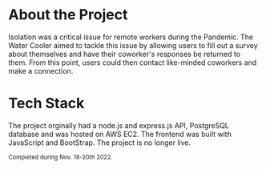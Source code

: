 # About the Project
Isolation was a critical issue for remote workers during the Pandemic. The Water Cooler aimed to tackle this issue by allowing users to fill out a survey about themselves and have their coworker's responses be returned to them. From this point, users could then contact like-minded coworkers and make a connection. 

# Tech Stack
The project orginally had a node.js and express.js API, PostgreSQL database and was hosted on AWS EC2. The frontend was built with JavaScript and BootStrap. The project is no longer live. 

<sub>Completed during Nov. 18-20th 2022.</sub> 
